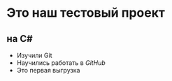 # Это наш тестовый проект
## на C#

- Изучили Git
- Научились работать в _GitHub_
- Это первая выгрузка
